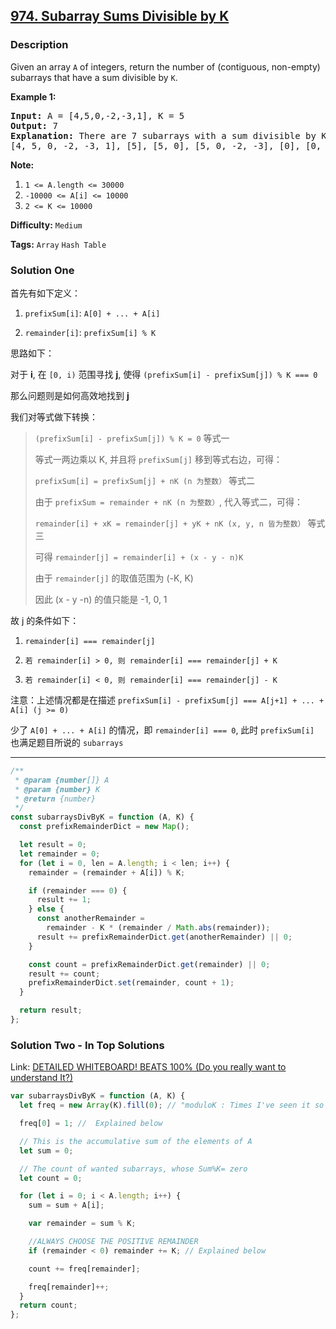 ## [974. Subarray Sums Divisible by K](https://leetcode.com/problems/subarray-sums-divisible-by-k/)

### Description

<p>Given an array <code>A</code> of integers, return the number of (contiguous, non-empty) subarrays that have a sum divisible by <code>K</code>.</p>

<div>
<p><strong>Example 1:</strong></p>

<pre>
<strong>Input: </strong>A = <span id="example-input-1-1">[4,5,0,-2,-3,1]</span>, K = <span id="example-input-1-2">5</span>
<strong>Output: </strong><span id="example-output-1">7</span>
<strong>Explanation: </strong>There are 7 subarrays with a sum divisible by K = 5:
[4, 5, 0, -2, -3, 1], [5], [5, 0], [5, 0, -2, -3], [0], [0, -2, -3], [-2, -3]
</pre>

<p><strong>Note:</strong></p>

<ol>
  <li><code>1 &lt;= A.length &lt;= 30000</code></li>
  <li><code>-10000 &lt;= A[i] &lt;= 10000</code></li>
  <li><code>2 &lt;= K &lt;= 10000</code></li>
</ol>
</div>

**Difficulty:** `Medium`

**Tags:** `Array` `Hash Table`

### Solution One

首先有如下定义：

1. `prefixSum[i]`: `A[0] + ... + A[i]`

2. `remainder[i]`: `prefixSum[i] % K`

思路如下：

对于 **i**, 在 `[0, i)` 范围寻找 **j**, 使得 `(prefixSum[i] - prefixSum[j]) % K === 0`

那么问题则是如何高效地找到 **j**

我们对等式做下转换：

> `(prefixSum[i] - prefixSum[j]) % K = 0` 等式一
>
> 等式一两边乘以 K, 并且将 `prefixSum[j]` 移到等式右边，可得：
>
> `prefixSum[i] = prefixSum[j] + nK (n 为整数）` 等式二
>
> 由于 `prefixSum = remainder + nK (n 为整数）`, 代入等式二，可得：
>
> `remainder[i] + xK = remainder[j] + yK + nK (x, y, n 皆为整数）` 等式三
>
> 可得 `remainder[j] = remainder[i] + (x - y - n)K`
>
> 由于 `remainder[j]` 的取值范围为 (-K, K)
>
> 因此 (x - y -n) 的值只能是 -1, 0, 1

故 j 的条件如下：

1. `remainder[i] === remainder[j]`

2. `若 remainder[i] > 0, 则 remainder[i] === remainder[j] + K`

3. `若 remainder[i] < 0, 则 remainder[i] === remainder[j] - K`

注意：上述情况都是在描述 `prefixSum[i] - prefixSum[j] === A[j+1] + ... + A[i] (j >= 0)`

少了 `A[0] + ... + A[i]` 的情况，即 `remainder[i] === 0`, 此时 `prefixSum[i]` 也满足题目所说的 `subarrays`

---

```javascript
/**
 * @param {number[]} A
 * @param {number} K
 * @return {number}
 */
const subarraysDivByK = function (A, K) {
  const prefixRemainderDict = new Map();

  let result = 0;
  let remainder = 0;
  for (let i = 0, len = A.length; i < len; i++) {
    remainder = (remainder + A[i]) % K;

    if (remainder === 0) {
      result += 1;
    } else {
      const anotherRemainder =
        remainder - K * (remainder / Math.abs(remainder));
      result += prefixRemainderDict.get(anotherRemainder) || 0;
    }

    const count = prefixRemainderDict.get(remainder) || 0;
    result += count;
    prefixRemainderDict.set(remainder, count + 1);
  }

  return result;
};
```

### Solution Two - In Top Solutions

Link: [DETAILED WHITEBOARD! BEATS 100% (Do you really want to understand It?)](<https://leetcode.com/problems/subarray-sums-divisible-by-k/discuss/413234/DETAILED-WHITEBOARD!-BEATS-100-(Do-you-really-want-to-understand-It)>)

```javascript
var subarraysDivByK = function (A, K) {
  let freq = new Array(K).fill(0); // "moduloK : Times I've seen it so far"

  freq[0] = 1; //  Explained below

  // This is the accumulative sum of the elements of A
  let sum = 0;

  // The count of wanted subarrays, whose Sum%K= zero
  let count = 0;

  for (let i = 0; i < A.length; i++) {
    sum = sum + A[i];

    var remainder = sum % K;

    //ALWAYS CHOOSE THE POSITIVE REMAINDER
    if (remainder < 0) remainder += K; // Explained below

    count += freq[remainder];

    freq[remainder]++;
  }
  return count;
};
```
